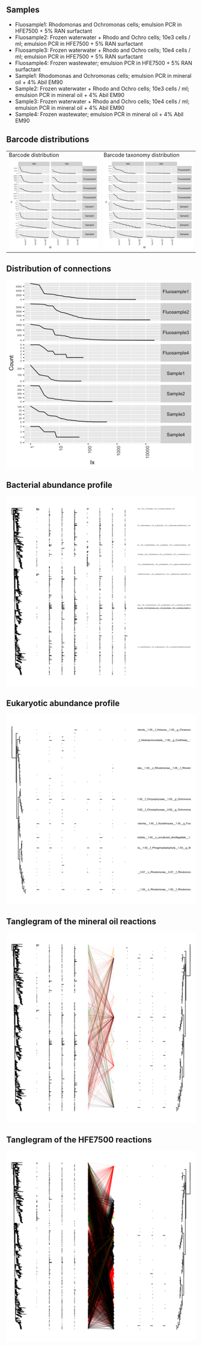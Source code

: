 ## Samples

-   Fluosample1: Rhodomonas and Ochromonas cells; emulsion PCR in
    HFE7500 + 5% RAN surfactant
-   Fluosample2: Frozen waterwater + Rhodo and Ochro cells; 10e3 cells /
    ml; emulsion PCR in HFE7500 + 5% RAN surfactant
-   Fluosample3: Frozen waterwater + Rhodo and Ochro cells; 10e4 cells /
    ml; emulsion PCR in HFE7500 + 5% RAN surfactant
-   Fluosample4: Frozen wastewater; emulsion PCR in HFE7500 + 5% RAN
    surfactant
-   Sample1: Rhodomonas and Ochromonas cells; emulsion PCR in mineral
    oil + 4% Abil EM90
-   Sample2: Frozen waterwater + Rhodo and Ochro cells; 10e3 cells / ml;
    emulsion PCR in mineral oil + 4% Abil EM90
-   Sample3: Frozen waterwater + Rhodo and Ochro cells; 10e4 cells / ml;
    emulsion PCR in mineral oil + 4% Abil EM90
-   Sample4: Frozen wastewater; emulsion PCR in mineral oil + 4% Abil
    EM90

## Barcode distributions

<table>
<tr>
<td>
Barcode distribution
</td>
<td>
Barcode taxonomy distribution
</td>
</tr>
<tr>
<td valign="top">
<img src="../figures/bc_distribution.png">
</td>
<td valign="top">
<img src="../figures/bc_tax_distribution.png">
</td>
</tr>
</table>

## Distribution of connections

<td valign="top">
<img src="../figures/connection_distribution.png" width=500>
</td>

## Bacterial abundance profile

<td valign="top">
<img src="../figures/bact_abunds.png" >
</td>

## Eukaryotic abundance profile

<td valign="top">
<img src="../figures/euk_abunds.png" >
</td>

## Tanglegram of the mineral oil reactions

<td valign="top">
<img src="../figures/mineral_tanglegram.png" >
</td>

## Tanglegram of the HFE7500 reactions

<td valign="top">
<img src="../figures/fluor_tanglegram.png" >
</td>
